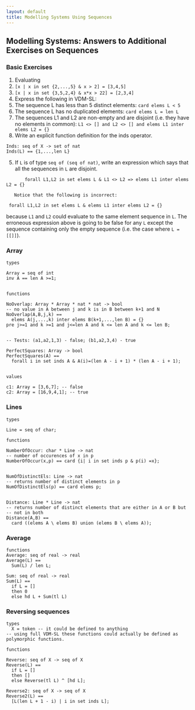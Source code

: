 ```yaml
---
layout: default
title: Modelling Systems Using Sequences
---
```


## Modelling Systems: Answers to Additional Exercises on Sequences

### Basic Exercises

1. Evaluating
 1. `[x | x in set {2,...,5} & x > 2] = [3,4,5]`
 2. `[x | x in set {3,5,2,4} & x*x > 22] = [2,3,4]`
2. Express the following in VDM-SL:
 1. The sequence L has less than 5 distinct elements: `card elems L < 5`
 2. The sequence L has no duplicated elements: `card elems L = len L`
 3. The sequences L1 and L2 are non-empty and are disjoint (i.e. they have no elements in common): `L1 <> [] and L2 <> [] and elems L1 inter elems L2 = {}`
4. Write an explicit function definition for the inds operator.
 
~~~
Inds: seq of X -> set of nat 
Inds(L) == {1,...,len L} 
~~~

5. If `L` is of type `seq of (seq of nat)`, write an expression which says that all the sequences in `L` are disjoint.
 
~~~
       forall L1,L2 in set elems L & L1 <> L2 => elems L1 inter elems L2 = {}
~~~
	   
	   Notice that the following is incorrect:
 
~~~
 forall L1,L2 in set elems L & elems L1 inter elems L2 = {}
~~~

 because `L1` and `L2` could evaluate to the same element sequence in `L`. The erroneous expression above is going to be false for any `L` except the sequence containing only the empty sequence (i.e. the case where `L = [[]]`).
 
### Array

~~~
types

Array = seq of int
inv A == len A >=1;


functions

NoOverlap: Array * Array * nat * nat -> bool
-- no value in A between j and k is in B between k+1 and N
NoOverlap(A,B,j,k) ==
  elems A(j,...,k) inter elems B(k+1,...,len B) = {}
pre j>=1 and k >=1 and j<=len A and k <= len A and k <= len B;


-- Tests: (a1,a2,1,3) - false; (b1,a2,3,4) - true

PerfectSquares: Array -> bool
PerfectSquares(A) ==
  forall i in set inds A & A(i)=(len A - i + 1) * (len A - i + 1);


values

c1: Array = [3,6,7]; -- false
c2: Array = [16,9,4,1]; -- true
~~~

### Lines

~~~
types

Line = seq of char;

functions

NumberOfOccur: char * Line -> nat
-- number of occurences of x in p 
NumberOfOccur(x,p) == card {i| i in set inds p & p(i) =x};


NumOfDistinctEls: Line -> nat
-- returns number of distinct elements in p
NumOfDistinctEls(p) == card elems p;


Distance: Line * Line -> nat
-- returns number of distinct elements that are either in A or B but 
-- not in both
Distance(A,B) == 
  card ((elems A \ elems B) union (elems B \ elems A));
~~~

### Average

~~~
functions 
Average: seq of real -> real 
Average(L) == 
  Sum(L) / len L; 

Sum: seq of real -> real 
Sum(L) == 
  if L = [] 
  then 0 
  else hd L + Sum(tl L) 
~~~

### Reversing sequences

~~~
types 
  X = token -- it could be defined to anything 
-- using full VDM-SL these functions could actually be defined as polymorphic functions. 

functions 

Reverse: seq of X -> seq of X 
Reverse(L) == 
  if L = [] 
  then [] 
  else Reverse(tl L) ^ [hd L]; 

Reverse2: seq of X -> seq of X 
Reverse2(L) == 
  [L(len L + 1 - i) | i in set inds L]; 
~~~

